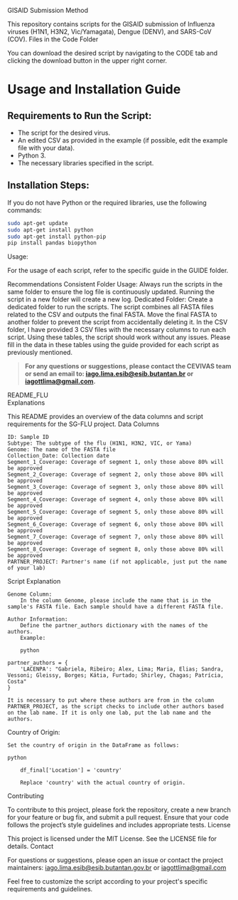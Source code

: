 GISAID Submission Method

This repository contains scripts for the GISAID submission of Influenza viruses (H1N1, H3N2, Vic/Yamagata), Dengue (DENV), and SARS-CoV (COV).
Files in the Code Folder

You can download the desired script by navigating to the CODE tab and clicking the download button in the upper right corner.

# Usage and Installation Guide

## Requirements to Run the Script:
- The script for the desired virus.
- An edited CSV as provided in the example (if possible, edit the example file with your data).
- Python 3.
- The necessary libraries specified in the script.

## Installation Steps:
If you do not have Python or the required libraries, use the following commands:
```sh
sudo apt-get update
sudo apt-get install python
sudo apt-get install python-pip
pip install pandas biopython
```
Usage:

For the usage of each script, refer to the specific guide in the GUIDE folder.

Recommendations
Consistent Folder Usage: Always run the scripts in the same folder to ensure the log file is continuously updated. Running the script in a new folder will create a new log.
Dedicated Folder: Create a dedicated folder to run the scripts. The script combines all FASTA files related to the CSV and outputs the final FASTA. Move the final FASTA to another folder to prevent the script from accidentally deleting it.
In the CSV folder, I have provided 3 CSV files with the necessary columns to run each script. Using these tables, the script should work without any issues. Please fill in the data in these tables using the guide provided for each script as previously mentioned.



> **For any questions or suggestions, please contact the CEVIVAS team or send an email to: iago.lima.esib@esib.butantan.br or iagottlima@gmail.com.**

<summary>README_FLU</summary>
Explanations

This README provides an overview of the data columns and script requirements for the SG-FLU project.
Data Columns

    ID: Sample ID
    Subtype: The subtype of the flu (H1N1, H3N2, VIC, or Yama)
    Genome: The name of the FASTA file
    Collection_Date: Collection date
    Segment_1_Coverage: Coverage of segment 1, only those above 80% will be approved
    Segment_2_Coverage: Coverage of segment 2, only those above 80% will be approved
    Segment_3_Coverage: Coverage of segment 3, only those above 80% will be approved
    Segment_4_Coverage: Coverage of segment 4, only those above 80% will be approved
    Segment_5_Coverage: Coverage of segment 5, only those above 80% will be approved
    Segment_6_Coverage: Coverage of segment 6, only those above 80% will be approved
    Segment_7_Coverage: Coverage of segment 7, only those above 80% will be approved
    Segment_8_Coverage: Coverage of segment 8, only those above 80% will be approved
    PARTNER_PROJECT: Partner's name (if not applicable, just put the name of your lab)

Script Explanation

    Genome Column:
        In the column Genome, please include the name that is in the sample's FASTA file. Each sample should have a different FASTA file.

    Author Information:
        Define the partner_authors dictionary with the names of the authors.
        Example:

        python

    partner_authors = {
        'LACENPA': "Gabriela, Ribeiro; Alex, Lima; Maria, Elias; Sandra, Vessoni; Gleissy, Borges; Kátia, Furtado; Shirley, Chagas; Patrícia, Costa"
    }

    It is necessary to put where these authors are from in the column PARTNER_PROJECT, as the script checks to include other authors based on the lab name. If it is only one lab, put the lab name and the authors.

Country of Origin:

    Set the country of origin in the DataFrame as follows:

    python

        df_final['Location'] = 'country'

        Replace 'country' with the actual country of origin.

Contributing

To contribute to this project, please fork the repository, create a new branch for your feature or bug fix, and submit a pull request. Ensure that your code follows the project’s style guidelines and includes appropriate tests.
License

This project is licensed under the MIT License. See the LICENSE file for details.
Contact

For questions or suggestions, please open an issue or contact the project maintainers: iago.lima.esib@esib.butantan.gov.br or iagottlima@gmail.com

Feel free to customize the script according to your project's specific requirements and guidelines.
